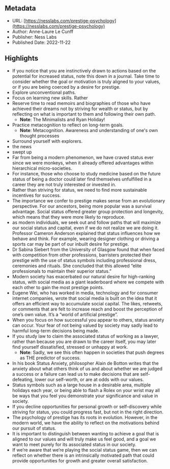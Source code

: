 ## Metadata
* URL: [https://nesslabs.com/prestige-psychology](https://nesslabs.com/prestige-psychology)
* Author: Anne-Laure Le Cunff
* Publisher: Ness Labs
* Published Date: 2022-11-22


## Highlights
* If you notice that you are instinctively drawn to actions based on the potential for increased status, note this down in a journal. Take time to consider whether the goal or motivation is truly aligned to your values, or if you are being coerced by a desire for prestige.
* Explore unconventional paths.
* Focus on learning new skills. Rather
* Reserve time to read memoirs and biographies of those who have achieved their dreams not by striving for wealth or status, but by reflecting on what is important to them and following their own path.
  * **Note**: The Minimalists and Ryan Holiday!
* Practice metacognition to reflect on long-term goals.
  * **Note**: Metacognition. Awareness and understanding of one's own thought processes
* Surround yourself with explorers.
* the news
* swept up
* Far from being a modern phenomenon, we have craved status ever since we were monkeys, when it already offered advantages within hierarchical micro-societies.
* For instance, those who choose to study medicine based on the future status of being a doctor could later find themselves unfulfilled in a career they are not truly interested or invested in.
* Rather than striving for status, we need to find more sustainable incentives for success.
* The importance we confer to prestige makes sense from an evolutionary perspective. For our ancestors, being more popular was a survival advantage. Social status offered greater group protection and longevity, which means that they were more likely to reproduce.
* as modern individuals, we seek out and follow paths that will maximize our social status and capital, even if we do not realize we are doing it. Professor Cameron Anderson explained that status influences how we behave and think. For example, wearing designer clothing or driving a sports car may be part of our inbuilt desire for prestige.
* Dr Sabina Siebert from the University of Glasgow found that when faced with competition from other professions, barristers protected their prestige with the use of status symbols including professional dress, ceremonies and rituals. She concluded that this allowed “elite professionals to maintain their superior status.”
* Modern society has exacerbated our natural desire for high-ranking status, with social media as a giant leaderboard where we compete with each other to gain the most prestige points.
* Eugene Wei, who has worked in media, technology and for consumer internet companies, wrote that social media is built on the idea that it offers an efficient way to accumulate social capital. The likes, retweets, or comments that are felt to increase reach and boost the perception of one’s own value. It’s a “world of artificial prestige”.
* When you focus on how successful you appear to others, status anxiety can occur. Your fear of not being valued by society may sadly lead to harmful long-term decisions being made.
* If you study law to claim the associated status of working as a lawyer, rather than because you are drawn to the career itself, you may later find yourself dissatisfied, stressed or unhappy at work.
  * **Note**: Sadly, we see this often happen in societies that push degrees as THE predictor of success.
* In his book Status Anxiety, philosopher Alain de Botton writes that the anxiety about what others think of us and about whether we are judged a success or a failure can lead us to make decisions that are self-defeating, lower our self-worth, or are at odds with our values.
* Status symbols such as a large house in a desirable area, multiple holidays each year, or being able to flash a Rolex on your wrist may all be ways that you feel you demonstrate your significance and value in society.
* If you decline opportunities for personal growth or self-discovery while striving for status, you could progress fast, but not in the right direction.
* The psychology of prestige has its roots in evolution. However, in the modern world, we have the ability to reflect on the motivations behind our pursuit of status.
* It is important to distinguish between wanting to achieve a goal that is aligned to our values and will truly make us feel good, and a goal we want to meet purely for its associated status in our society.
* If we’re aware that we’re playing the social status game, then we can reflect on whether there is an intrinsically motivated path that could provide opportunities for growth and greater overall satisfaction.
